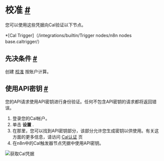 


 校准
 [#](#cal "永久链接")
=================================



 您可以使用这些凭据向Cal验证以下节点。
 


*[Cal Trigger]（/integrations/builtin/Trigger nodes/n8n nodes base.caltrigger/）



 先决条件
 [#](#先决条件 "永久链接")
-----------------------------------------------------



 创建
 [校准](https://www.cal.com/) 
 按账户计算。
 



 使用API密钥
 [#](#使用api键 "永久链接")
-------------------------------------------------------



 您的API请求使用API密钥进行身份验证。任何不包含API密钥的请求都将返回错误。
 


1. 登录您的Cal帐户。
2. 单击
 **设置**
 .
3. 在那里，您可以找到API密钥部分，该部分允许您生成密钥以供使用。有关这方面的更多信息，请访问
 [Cal认证](https://developer.cal.com/api/authentication) 
 页
4. 在n8n中的Cal触发器节点凭据中使用API密钥。



![获取Cal凭据](https://d33wubrfki0l68.cloudfront.net/61c40b881d4a7dc1f123567f1f9a16d3e8125677/1a079/_images/integrations/builtin/credentials/cal/getting-api-key.gif)






